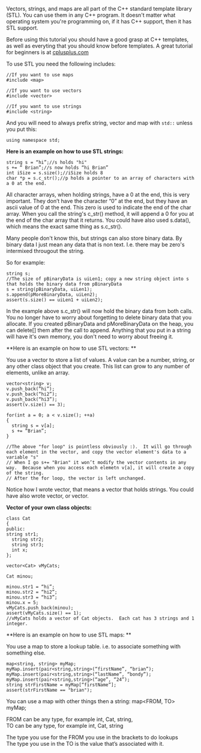 Vectors, strings, and maps are all part of the C++ standard template library (STL).  You can use them in any C++ program.  It doesn't matter what operating system you're programming on, if it has C++ support, then it has STL support.

Before using this tutorial you should have a good grasp at C++ templates,  as well as everyting that you should know before templates.  A great tutorial for beginners is at [cplusplus.com][1]

To use STL you need the following includes:

    //If you want to use maps
    #include <map>

    //If you want to use vectors
    #include <vector>

    //If you want to use strings
    #include <string>


And you will need to always prefix string, vector and map with `std::` unless you put this:

    using namespace std;


**Here is an example on how to use STL strings:**

    string s = “hi”;//s holds "hi"
    s += “ Brian”;//s now holds “hi Brian”
    int iSize = s.size();//iSize holds 8
    char *p = s.c_str();//p holds a pointer to an array of characters with a 0 at the end.

All character arrays, when holding strings, have a 0 at the end, this is very important.  They don’t have the character “0” at the end, but they have an ascii value of 0 at the end.  This zero is used to indicate the end of the char array.  When you call the string's c_str() method, it will append a 0 for you at the end of the char array that it returns.  You could have also used s.data(), which means the exact same thing as s.c_str().

Many people don't know this, but strings can also store binary data.  By binary data I just mean any data that is non text.  I.e. there may be zero's intermixed througout the string.  

So for example:

    string s;
    //The size of pBinaryData is uiLen1; copy a new string object into s that holds the binary data from pBinaryData
    s = string(pBinaryData, uiLen1);
    s.append(pMoreBinaryData, uiLen2);
    assert(s.size() == uiLen1 + uiLen2);

In the example above s.c_str() will now hold the binary data from both calls. You no longer have to worry about forgetting to delete binary data that you allocate.  If you created pBinaryData and pMoreBinaryData on the heap, you can delete[] them after the call to append.  Anything that you put in a string will have it's own memory, you don't need to worry about freeing it.

**Here is an example on how to use STL vectors: **

You use a vector to store a list of values.  A value can be a number, string, or any other class object that you create.  This list can grow to any number of elements, unlike an array.

    vector<string> v;
    v.push_back(“hi”);
    v.push_back(“hi2”);
    v.push_back(“hi3”);
    assert(v.size() == 3);

    for(int a = 0; a < v.size(); ++a)
    {
      string s = v[a];
      s += “Brian”;
    }

    //The above "for loop" is pointless obviously :).  It will go through each element in the vector, and copy the vector element's data to a variable "s"
    // When I go s+= "Brian" it won’t modify the vector contents in any way.  Because when you access each elemetn v[a], it will create a copy of the string.
    // After the for loop, the vector is left unchanged.

Notice how I wrote vector<string>, that means a vector that holds strings.  You could have also wrote vector<int>, or vector<AnyOtherType>.

**Vector of your own class objects:**

    class Cat
    {
    public:
    string str1;
      string str2;
      string str3;
      int x;
    };

    vector<Cat> vMyCats;

    Cat minou;

    minou.str1 = “hi”;
    minou.str2 = “hi2”;
    minou.str3 = “hi3”;
    minou.x = 5;
    vMyCats.push_back(minou);
    assert(vMyCats.size() == 1);
    //vMyCats holds a vector of Cat objects.  Each cat has 3 strings and 1 integer.

**Here is an example on how to use STL maps: **

You use a map to store a lookup table.  i.e. to associate something with something else.

    map<string, string> myMap;
    myMap.insert(pair<string,string>(“firstName”, “brian”);
    myMap.insert(pair<string,string>(“lastName”, “bondy”);
    myMap.insert(pair<string,string>(“age”, “24”);
    string strFirstName = myMap[“firstName”];
    assert(strFirstName == "brian");

You can use a map with other things then a string:  map<FROM, TO> myMap; 

FROM can be any type, for example int, Cat, string,  
TO can be any type, for example int, Cat, string

The type you use for the FROM you use in the brackets to do lookups  
The type you use in the TO is the value that’s associated with it.

[1]: http://www.cplusplus.com
